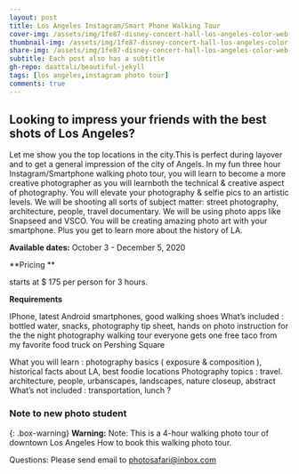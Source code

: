 ```yaml
---
layout: post
title: Los Angeles Instagram/Smart Phone Walking Tour
cover-img: /assets/img/1fe87-disney-concert-hall-los-angeles-color-web.jpg
thumbnail-img: /assets/img/1fe87-disney-concert-hall-los-angeles-color-web.jpg
share-img: /assets/img/1fe87-disney-concert-hall-los-angeles-color-web.jpg
subtitle: Each post also has a subtitle
gh-repo: daattali/beautiful-jekyll
tags: [los angeles,instagram photo tour]
comments: true
---
```


## Looking to impress your friends with the best shots of Los Angeles?

Let me show you the top locations in the city.This is perfect during layover and to get a general impression of the city of Angels. In my fun three hour Instagram/Smartphone walking photo tour, you will learn to become a  more creative photographer as you will learnboth the technical & creative aspect of photography. You will elevate your photography & selfie pics to an artistic levels. We will be shooting all sorts of subject matter: street photography, architecture, people, travel documentary. We will be using photo apps like Snapseed and VSCO. You will be creating amazing photo art with your smartphone. Plus you get to learn more about the history of LA.

**Available dates:**  October 3 - December 5, 2020

**Pricing **  

starts at $ 175 per person for 3 hours.

**Requirements**

IPhone, latest Android smartphones, good walking shoes What’s included : bottled water, snacks, photography tip sheet, hands on photo instruction for the the night photography walking tour everyone gets one free taco from my favorite food truck on Pershing Square

What you will learn : photography basics ( exposure & composition ), historical facts about LA, best foodie locations
Photography topics : travel. architecture, people, urbanscapes, landscapes, nature closeup, abstract What’s not included : transportation, lunch
 ?

### Note to new photo student

{: .box-warning}
**Warning:** 
Note: This is a 4-hour walking photo tour of downtown Los Angeles
How to book this walking photo tour.

Questions: Please send email to photosafari@inbox.com

